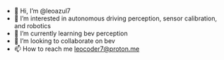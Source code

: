 - 👋 Hi, I’m @leoazul7
- 👀 I’m interested in autonomous driving perception, sensor calibration, and robotics
- 🌱 I’m currently learning bev perception
- 💞️ I’m looking to collaborate on bev
- 📫 How to reach me leocoder7@proton.me
